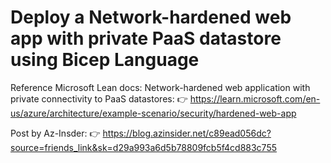 # Deploy a Network-hardened web app with private PaaS datastore using Bicep Language

Reference Microsoft Lean docs: Network-hardened web application with private connectivity to PaaS datastores:
👉 https://learn.microsoft.com/en-us/azure/architecture/example-scenario/security/hardened-web-app

Post by Az-Insder:
👉 https://blog.azinsider.net/c89ead056dc?source=friends_link&sk=d29a993a6d5b78809fcb5f4cd883c755
